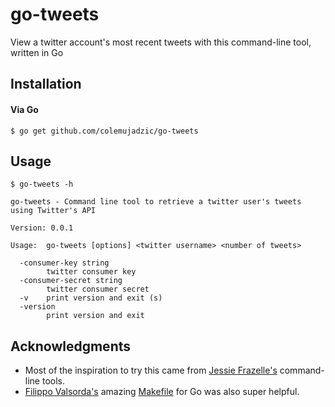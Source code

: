 # go-tweets
View a twitter account's most recent tweets with this command-line tool, written in Go

## Installation

#### Via Go

```console
$ go get github.com/colemujadzic/go-tweets
```

## Usage

```console
$ go-tweets -h

go-tweets - Command line tool to retrieve a twitter user's tweets using Twitter's API

Version: 0.0.1

Usage:  go-tweets [options] <twitter username> <number of tweets>

  -consumer-key string
        twitter consumer key
  -consumer-secret string
        twitter consumer secret
  -v    print version and exit (s)
  -version
        print version and exit
```

## Acknowledgments

* Most of the inspiration to try this came from [Jessie Frazelle's](https://github.com/jessfraz/) command-line tools.
* [Filippo Valsorda's](https://github.com/FiloSottile) amazing [Makefile](https://github.com/cloudflare/hellogopher) for Go was also super helpful.